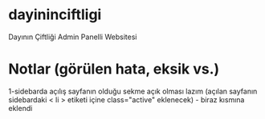 # dayininciftligi
 Dayının Çiftliği Admin Panelli Websitesi
# Notlar (görülen hata, eksik vs.)
1-sidebarda açılış sayfanın olduğu sekme açık olması lazım (açılan sayfanın sidebardaki < li > etiketi içine class="active" eklenecek) - biraz kısmına eklendi
